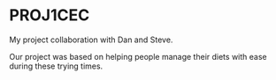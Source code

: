 # PROJ1CEC
My project collaboration with Dan and Steve. 

Our project was based on helping people manage their diets with ease during these trying times. 
